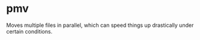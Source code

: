 # pmv
Moves multiple files in parallel, which can speed things up drastically under certain conditions.
